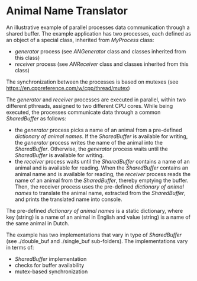 # Animal Name Translator

An illustrative example of parallel processes data communication through a shared buffer. The example application has 
two processes, each defined as an object of a special class, inherited from *MyProcess* class:
* *generator* process (see *ANGenerator* class and classes inherited from this class)
* *receiver* process (see *ANReceiver* class and classes inherited from this class)

The synchronization between the processes is based on mutexes (see https://en.cppreference.com/w/cpp/thread/mutex)


The *generator* and *receiver* processes are executed in parallel, within two different pthreads, assigned to two different CPU cores. 
While being executed, the processes communicate data through a common *SharedBuffer* as follows:
* the *generator* process picks a name of an animal from a pre-defined *dictionary of animal names*. If the *SharedBuffer* is available for writing, the *generator* process writes the name of the animal into the *SharedBuffer*. Otherwise,  the *generator* process waits until the *SharedBuffer* is available for writing.
* the *receiver* process waits until the *SharedBuffer* contains a name of an animal and is available for reading. When the *SharedBuffer* contains an animal name and is available for reading, the *receiver* process reads the name of an animal from the *SharedBuffer*, thereby emptying the buffer. 
Then, the receiver process uses the pre-defined *dictionary of animal names* to translate the animal name, extracted from the *SharedBuffer*, and prints the translated name into console.

The pre-defined *dictionary of animal names* is a static dictionary, where key (string) is a name of an animal in English and value (string) is a name of the same animal in Dutch.

The example has two implementations that vary in type of *SharedBuffer* (see ./double_buf and ./single_buf sub-folders). The implementations vary in terms of:
* *SharedBuffer* implementation
* checks for buffer availability
* mutex-based synchronization